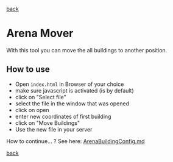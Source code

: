 [back](../../../Readme.md)

# Arena Mover

With this tool you can move the all buildings to another position.

## How to use

- Open `index.html` in Browser of your choice
- make sure javascript is activated (is by default)
- click on "Select file"
- select the file in the window that was opened
- click on open
- enter new coordinates of first building
- click on "Move Buildings"
- Use the new file in your server

How to continue... ? See here: [ArenaBuildingConfig.md](../../../Configs/ArenaBuildingConfig.md)

[back](../../../Readme.md)